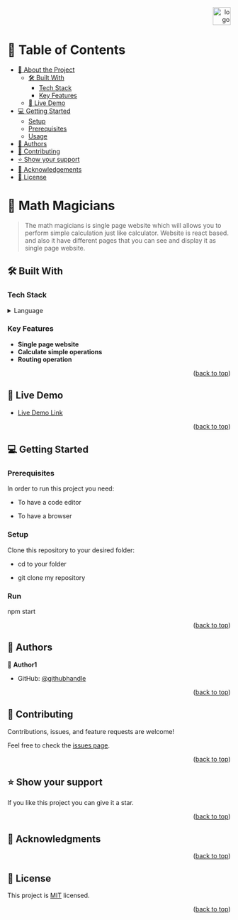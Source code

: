  <div align="right"> 
  <img src="./image/murple_logo.png" alt="logo" width="40"  height="auto" /> 
</div>

<!-- TABLE OF CONTENTS -->

# 📗 Table of Contents

- [📖 About the Project](#about-project)
  - [🛠 Built With](#built-with)
    - [Tech Stack](#tech-stack)
    - [Key Features](#key-features)
  - [🚀 Live Demo](#live-demo)
- [💻 Getting Started](#getting-started)
  - [Setup](#setup)
  - [Prerequisites](#prerequisites)
  - [Usage](#usage)
- [👥 Authors](#authors) 
- [🤝 Contributing](#contributing)
- [⭐️ Show your support](#support)
- [🙏 Acknowledgements](#acknowledgements) 
- [📝 License](#license)

<!-- PROJECT DESCRIPTION -->

# 📖 Math Magicians <a name="about-project"></a>

>The math magicians is single page website which will allows you to perform simple calculation just like calculator. Website is react based. and also it have different pages that you can see and display it as single page website. 

 

## 🛠 Built With <a name="built-with"></a>

### Tech Stack <a name="tech-stack"></a>


<details>
  <summary>Language</summary>
  <ul>
    <li><a href="https://reactjs.org/">HTML/Css</a></li>
    <li><a href="https://reactjs.org/">React</a></li>
  </ul>
</details>

 
 

 

<!-- Features -->



### Key Features <a name="key-features"></a>

 - **Single page website**
- **Calculate simple operations**
- **Routing operation**

<p align="right">(<a href="#readme-top">back to top</a>)</p>

<!-- LIVE DEMO -->

## 🚀 Live Demo <a name="live-demo"></a>


- [Live Demo Link]()

<p align="right">(<a href="#readme-top">back to top</a>)</p>

<!-- GETTING STARTED -->



## 💻 Getting Started <a name="getting-started"></a>

 

### Prerequisites

In order to run this project you need:

- To have a code editor 

- To have a browser


### Setup

Clone this repository to your desired folder:

- cd to your folder

- git clone my repository 

 
 
### Run
npm start

 

<p align="right">(<a href="#readme-top">back to top</a>)</p>

<!-- AUTHORS -->

## 👥 Authors <a name="authors"></a>


👤 **Author1**

- GitHub: [@githubhandle](https://github.com/AhmadiGu/)

 

<p align="right">(<a href="#readme-top">back to top</a>)</p>


<!-- CONTRIBUTING -->

## 🤝 Contributing <a name="contributing"></a>

Contributions, issues, and feature requests are welcome!

Feel free to check the [issues page](../../issues/).

<p align="right">(<a href="#readme-top">back to top</a>)</p>

<!-- SUPPORT -->

## ⭐️ Show your support <a name="support"></a>


If you like this project you can give it a star.

<p align="right">(<a href="#readme-top">back to top</a>)</p>

<!-- ACKNOWLEDGEMENTS -->

## 🙏 Acknowledgments <a name="acknowledgements"></a>

 

 

<p align="right">(<a href="#readme-top">back to top</a>)</p>

 

<!-- LICENSE -->

## 📝 License <a name="license"></a>

This project is [MIT](./LICENSE.md) licensed.


<p align="right">(<a href="#readme-top">back to top</a>)</p>